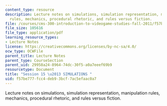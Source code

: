 ```yaml
---
content_type: resource
description: Lecture notes on simulations, simulation representation, manipulation
  rules, mechanics, procedural rhetoric, and rules versus fiction.
file: /courses/cms-300-introduction-to-videogame-studies-fall-2011/f57be777fcc4deb93bcf7ac5efaac0a7_MITCMS_300F11_session_15_a.pdf
file_size: 105616
file_type: application/pdf
learning_resource_types:
- Lecture Notes
license: https://creativecommons.org/licenses/by-nc-sa/4.0/
ocw_type: OCWFile
parent_title: Lecture Notes
parent_type: CourseSection
parent_uid: 29958a24-8964-74dc-30f5-a0a7eeef69b9
resourcetype: Document
title: "Session 15 \u2013 SIMULATIONS "
uid: f57be777-fcc4-deb9-3bcf-7ac5efaac0a7
---
```

Lecture notes on simulations, simulation representation, manipulation rules, mechanics, procedural rhetoric, and rules versus fiction.